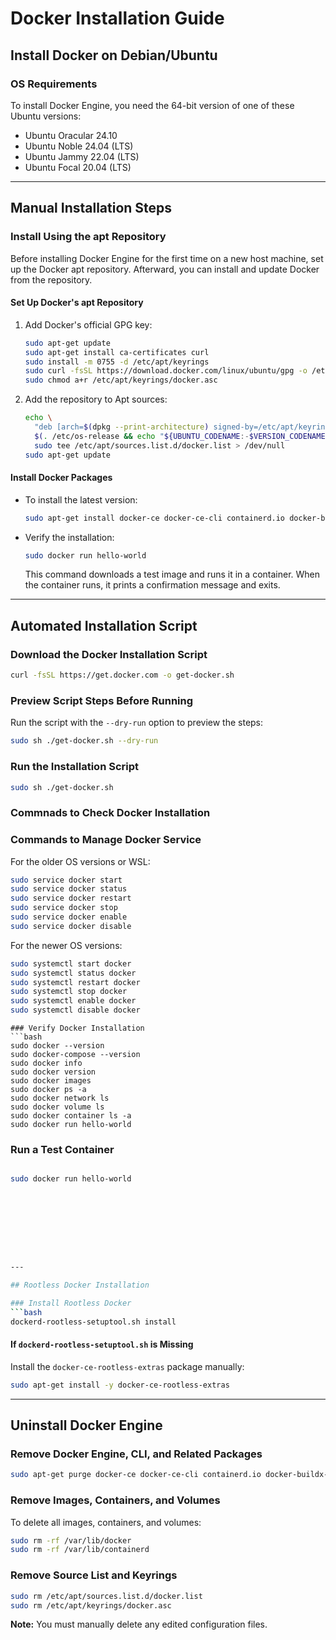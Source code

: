 # Docker Installation Guide

## Install Docker on Debian/Ubuntu

### OS Requirements
To install Docker Engine, you need the 64-bit version of one of these Ubuntu versions:

- Ubuntu Oracular 24.10  
- Ubuntu Noble 24.04 (LTS)  
- Ubuntu Jammy 22.04 (LTS)  
- Ubuntu Focal 20.04 (LTS)  

---

## Manual Installation Steps

### Install Using the apt Repository
Before installing Docker Engine for the first time on a new host machine, set up the Docker apt repository. Afterward, you can install and update Docker from the repository.

#### Set Up Docker's apt Repository
1. Add Docker's official GPG key:
    ```bash
    sudo apt-get update
    sudo apt-get install ca-certificates curl
    sudo install -m 0755 -d /etc/apt/keyrings
    sudo curl -fsSL https://download.docker.com/linux/ubuntu/gpg -o /etc/apt/keyrings/docker.asc
    sudo chmod a+r /etc/apt/keyrings/docker.asc
    ```

2. Add the repository to Apt sources:
    ```bash
    echo \
      "deb [arch=$(dpkg --print-architecture) signed-by=/etc/apt/keyrings/docker.asc] https://download.docker.com/linux/ubuntu \
      $(. /etc/os-release && echo "${UBUNTU_CODENAME:-$VERSION_CODENAME}") stable" | \
      sudo tee /etc/apt/sources.list.d/docker.list > /dev/null
    sudo apt-get update
    ```

#### Install Docker Packages
- To install the latest version:
  ```bash
  sudo apt-get install docker-ce docker-ce-cli containerd.io docker-buildx-plugin docker-compose-plugin
  ```

- Verify the installation:
  ```bash
  sudo docker run hello-world
  ```
  This command downloads a test image and runs it in a container. When the container runs, it prints a confirmation message and exits.

---

## Automated Installation Script

### Download the Docker Installation Script
```bash
curl -fsSL https://get.docker.com -o get-docker.sh
```

### Preview Script Steps Before Running
Run the script with the `--dry-run` option to preview the steps:
```bash
sudo sh ./get-docker.sh --dry-run
```

### Run the Installation Script
```bash
sudo sh ./get-docker.sh
```


### Commnads to Check Docker Installation

### Commands to Manage Docker Service

For the older OS versions or WSL:
```bash
sudo service docker start
sudo service docker status
sudo service docker restart
sudo service docker stop
sudo service docker enable
sudo service docker disable
```

For the newer OS versions:
```bash
sudo systemctl start docker
sudo systemctl status docker
sudo systemctl restart docker
sudo systemctl stop docker
sudo systemctl enable docker
sudo systemctl disable docker
```
```
### Verify Docker Installation
```bash
sudo docker --version
sudo docker-compose --version
sudo docker info
sudo docker version
sudo docker images
sudo docker ps -a
sudo docker network ls
sudo docker volume ls
sudo docker container ls -a
sudo docker run hello-world
```
### Run a Test Container
```bash

sudo docker run hello-world









---

## Rootless Docker Installation

### Install Rootless Docker
```bash
dockerd-rootless-setuptool.sh install
```

#### If `dockerd-rootless-setuptool.sh` is Missing
Install the `docker-ce-rootless-extras` package manually:
```bash
sudo apt-get install -y docker-ce-rootless-extras
```

---

## Uninstall Docker Engine

### Remove Docker Engine, CLI, and Related Packages
```bash
sudo apt-get purge docker-ce docker-ce-cli containerd.io docker-buildx-plugin docker-compose-plugin docker-ce-rootless-extras
```

### Remove Images, Containers, and Volumes
To delete all images, containers, and volumes:
```bash
sudo rm -rf /var/lib/docker
sudo rm -rf /var/lib/containerd
```

### Remove Source List and Keyrings
```bash
sudo rm /etc/apt/sources.list.d/docker.list
sudo rm /etc/apt/keyrings/docker.asc
```

**Note:** You must manually delete any edited configuration files.